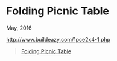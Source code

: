 # Folding Picnic Table
May, 2016

http://www.buildeazy.com/1pce2x4-1.php

<blockquote class="imgur-embed-pub" lang="en" data-id="a/JnGtI">
  <a href="//imgur.com/JnGtI">Folding Picnic Table</a>
</blockquote>
